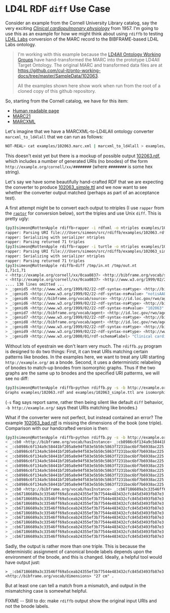 # LD4L RDF `diff` Use Case

Consider an example from the Cornell University Library catalog, say the very exciting [_Clinical cardiopulmonary physiology_](https://newcatalog.library.cornell.edu/catalog/102063) from 1957. I'm going to use this as an example for how we might think about using `rdiffb` to testing [LD4L Labs](https://www.ld4l.org/ld4l-labs/) conversion of the MARC record to the BIBFRAME-based LD4L Labs ontology.

> I'm working with this example because the [LD4All Ontology Working Groups](https://github.com/cul-it/onto-working-docs) have hand-transformed the MARC into the prototype LD4All Target Ontology. The original MARC and transformed data files are at <https://github.com/cul-it/onto-working-docs/tree/master/SampleData/102063>.
>
> All the examples shown here show work when run from the root of a cloned copy of this github repository.

So, starting from the Cornell catalog, we have for this item:

   * [Human readable page](https://newcatalog.library.cornell.edu/catalog/102063)
   * [MARC21](https://newcatalog.library.cornell.edu/catalog/102063.marc)
   * [MARCXML](https://newcatalog.library.cornell.edu/catalog/102063.marcxml)

Let's imagine that we have a MARCXML-to-LD4LAll ontology converter `marcxml_to_ld4lall` that we can run as follows:

``` sh
NOT-REAL> cat examples/102063.marc.xml | marcxml_to_ld4lall > examples/102063.rdf
```

This doesn't exist yet but there is a mockup of possible output [102063.rdf](examples/102063.rdf), which includes a number of generated URIs (no bnodes) of the form `http://example.org/cornell/xx/########` (where `########` is some hex string). 

Let's say we have some beautifully hand-crafted RDF that we are expecting the converter to produce [102063_simple.ttl](examples/102063_simple.ttl) and we now want to see whether the converter output matched (perhaps as part of an acceptance test).

A first attempt might be to convert each output to ntriples (I use `rapper` from the [`raptor`](http://librdf.org/raptor/rapper.html) for conversion below), sort the triples and use Unix `diff`. This is pretty ugly:

``` sh
(py3)simeon@RottenApple rdiffb>rapper -i rdfxml -o ntriples examples/102063.rdf | sort > /tmp/in.nt
rapper: Parsing URI file:///Users/simeon/src/rdiffb/examples/102063.rdf with parser rdfxml
rapper: Serializing with serializer ntriples
rapper: Parsing returned 71 triples
(py3)simeon@RottenApple rdiffb>rapper -i turtle -o ntriples examples/102063_simple.ttl | sort > /tmp/out.nt
rapper: Parsing URI file:///Users/simeon/src/rdiffb/examples/102063_simple.ttl with parser turtle
rapper: Serializing with serializer ntriples
rapper: Parsing returned 71 triples
(py3)simeon@RottenApple rdiffb>diff /tmp/in.nt /tmp/out.nt 
1,71c1,71
< <http://example.org/cornell/xx/0caa0837> <http://bibframe.org/vocab/source> "CStRLIN"^^<http://bib.ld4l.org/ontology/MARCOrgCode> .
< <http://example.org/cornell/xx/0caa0837> <http://www.w3.org/1999/02/22-rdf-syntax-ns#type> <http://bib.ld4l.org/ontology/Identifier> .
.... 130 lines omitted ...
> _:genid5 <http://www.w3.org/1999/02/22-rdf-syntax-ns#type> <http://bib.ld4l.org/ontology/Identifier> .
> _:genid5 <http://www.w3.org/1999/02/22-rdf-syntax-ns#value> "notisAAL3258" .
> _:genid6 <http://bibframe.org/vocab/source> <http://id.loc.gov/rwo/agents/n85179829> .
> _:genid6 <http://www.w3.org/1999/02/22-rdf-syntax-ns#type> <http://bib.ld4l.org/ontology/LocalIlsIdentifier> .
> _:genid6 <http://www.w3.org/1999/02/22-rdf-syntax-ns#value> "102063" .
> _:genid7 <http://bibframe.org/vocab/agent> <http://id.loc.gov/rwo/agents/n92026228> .
> _:genid7 <http://www.w3.org/1999/02/22-rdf-syntax-ns#type> <http://bib.ld4l.org/ontology/EditingActivity> .
> _:genid8 <http://bibframe.org/vocab/agent> <http://id.loc.gov/rwo/agents/n50060120> .
> _:genid8 <http://www.w3.org/1999/02/22-rdf-syntax-ns#type> <http://bib.ld4l.org/ontology/ContributingActivity> .
> _:genid9 <http://www.w3.org/1999/02/22-rdf-syntax-ns#type> <http://www.loc.gov/mads/rdf/v1#MainTitleElement> .
> _:genid9 <http://www.w3.org/2000/01/rdf-schema#label> "Clinical cardiopulmonary physiology." .
```

Without lots of eyestrain we don't learn very much. The `rdiffb.py` program is designed to do two things: First, it can treat URIs matching certain patterns like bnodes. In the examples here, we want to treat any URI starting `http://example.org/` as a bnode. Second, it uses a deterministic relabeling of bnodes to match-up bnodes from isomorphic graphs. Thus if the two graphs are the same up to bnodes and the specified URI patterms, we will see no diff:

``` sh
(py3)simeon@RottenApple rdiffb>python rdiffb.py -s -b http://example.org/ examples/102063.rdf examples/102063_simple.ttl
Graphs examples/102063.rdf and examples/102063_simple.ttl are isomorphic after bnode substitutions
```

(`-s` flag says report same, rather then being silent like default `diff` behavior, `-b http://example.org/` says theat URIs matching like bnodes.)

What if the converter were not perfect, but instead contained an error? The example [102063_bad.rdf](examples/102063_bad.rdf) is missing the dimensions of the book (one triple). Comparison with our handcrafted version is then:

``` sh
(py3)simeon@RottenApple rdiffb>python rdiffb.py -s -b http://example.org/ examples/102063_bad.rdf examples/102063_simple.ttl
< _:cb0 <http://bibframe.org/vocab/hasInstance> _:cb8986c6f134a9c58441bf205a8e94f583e5b50c5863f7231bac6bf7b6938ac225 .
< _:cb8986c6f134a9c58441bf205a8e94f583e5b50c5863f7231bac6bf7b6938ac225 <http://bib.ld4l.org/ontology/hasActivity> _:cbd6ef0a0424b2585f9b4b39a3134b5afc59e91b9c0903f8462772d058a21931b2 .
< _:cb8986c6f134a9c58441bf205a8e94f583e5b50c5863f7231bac6bf7b6938ac225 <http://bibframe.org/vocab/classification> _:cb96b9b72919db4d5927eea343ddef8f235eea8961f90762633ded92600a137754 .
< _:cb8986c6f134a9c58441bf205a8e94f583e5b50c5863f7231bac6bf7b6938ac225 <http://bibframe.org/vocab/extent> _:cb1fb57421e323d69c9b8c5e56e678bc46a14e698011e6c62fc0e71a1d3d9b5830 .
< _:cb8986c6f134a9c58441bf205a8e94f583e5b50c5863f7231bac6bf7b6938ac225 <http://bibframe.org/vocab/instanceOf> _:cb0 .
< _:cb8986c6f134a9c58441bf205a8e94f583e5b50c5863f7231bac6bf7b6938ac225 <http://bibframe.org/vocab/issuance> <http://bib.ld4l.org/ontology/Monograph> .
< _:cb8986c6f134a9c58441bf205a8e94f583e5b50c5863f7231bac6bf7b6938ac225 <http://bibframe.org/vocab/responsibilityStatement> "Sponsored by the American College of Chest Physicians. Editorial board: Burgess L. Gordon, chairman, editor-in-chief, Albert H. Andrews [and others]" .
< _:cb8986c6f134a9c58441bf205a8e94f583e5b50c5863f7231bac6bf7b6938ac225 <http://bibframe.org/vocab/supplementaryContent> <http://bib.ld4l.org/ontology/BibliographyContent> .
< _:cb8986c6f134a9c58441bf205a8e94f583e5b50c5863f7231bac6bf7b6938ac225 <http://bibframe.org/vocab/supplementaryContent> <http://bib.ld4l.org/ontology/SupplementaryBibliography> .
< _:cb8986c6f134a9c58441bf205a8e94f583e5b50c5863f7231bac6bf7b6938ac225 <http://www.w3.org/1999/02/22-rdf-syntax-ns#type> <http://bibframe.org/vocab/Instance> .
> _:cb0 <http://bibframe.org/vocab/hasInstance> _:cb67186689a3c33546ff69a5ceab24355ef3b77544e483432cfc845d3493fb87e3 .
> _:cb67186689a3c33546ff69a5ceab24355ef3b77544e483432cfc845d3493fb87e3 <http://bib.ld4l.org/ontology/hasActivity> _:cbd6ef0a0424b2585f9b4b39a3134b5afc59e91b9c0903f8462772d058a21931b2 .
> _:cb67186689a3c33546ff69a5ceab24355ef3b77544e483432cfc845d3493fb87e3 <http://bibframe.org/vocab/classification> _:cb96b9b72919db4d5927eea343ddef8f235eea8961f90762633ded92600a137754 .
> _:cb67186689a3c33546ff69a5ceab24355ef3b77544e483432cfc845d3493fb87e3 <http://bibframe.org/vocab/dimensions> "27 cm" .
> _:cb67186689a3c33546ff69a5ceab24355ef3b77544e483432cfc845d3493fb87e3 <http://bibframe.org/vocab/extent> _:cb1fb57421e323d69c9b8c5e56e678bc46a14e698011e6c62fc0e71a1d3d9b5830 .
> _:cb67186689a3c33546ff69a5ceab24355ef3b77544e483432cfc845d3493fb87e3 <http://bibframe.org/vocab/instanceOf> _:cb0 .
> _:cb67186689a3c33546ff69a5ceab24355ef3b77544e483432cfc845d3493fb87e3 <http://bibframe.org/vocab/issuance> <http://bib.ld4l.org/ontology/Monograph> .
> _:cb67186689a3c33546ff69a5ceab24355ef3b77544e483432cfc845d3493fb87e3 <http://bibframe.org/vocab/responsibilityStatement> "Sponsored by the American College of Chest Physicians. Editorial board: Burgess L. Gordon, chairman, editor-in-chief, Albert H. Andrews [and others]" .
> _:cb67186689a3c33546ff69a5ceab24355ef3b77544e483432cfc845d3493fb87e3 <http://bibframe.org/vocab/supplementaryContent> <http://bib.ld4l.org/ontology/BibliographyContent> .
> _:cb67186689a3c33546ff69a5ceab24355ef3b77544e483432cfc845d3493fb87e3 <http://bibframe.org/vocab/supplementaryContent> <http://bib.ld4l.org/ontology/SupplementaryBibliography> .
> _:cb67186689a3c33546ff69a5ceab24355ef3b77544e483432cfc845d3493fb87e3 <http://www.w3.org/1999/02/22-rdf-syntax-ns#type> <http://bibframe.org/vocab/Instance> .
```

Sadly, the output is rather more than one triple. This is because the deterministic assignment of canonical bnode labels depends upon the environment of the bnode, and this is changed. Ideally, a helpful tool would have output just:

```
> _:cb67186689a3c33546ff69a5ceab24355ef3b77544e483432cfc845d3493fb87e3 <http://bibframe.org/vocab/dimensions> "27 cm" .
```

But at least one can tell a match from a mismatch, and output in the mismatching case is somewhat helpful.

FIXME -- Still to do: make `rdiffb` output show the original input URIs and not the bnode labels. 

